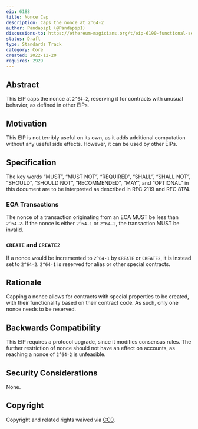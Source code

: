 ```yaml
---
eip: 6188
title: Nonce Cap
description: Caps the nonce at 2^64-2
author: Pandapip1 (@Pandapip1)
discussions-to: https://ethereum-magicians.org/t/eip-6190-functional-selfdestruct/12232
status: Draft
type: Standards Track
category: Core
created: 2022-12-20
requires: 2929
---
```


## Abstract

This EIP caps the nonce at `2^64-2`, reserving it for contracts with unusual behavior, as defined in other EIPs.

## Motivation

This EIP is not terribly useful on its own, as it adds additional computation without any useful side effects. However, it can be used by other EIPs.

## Specification

The key words “MUST”, “MUST NOT”, “REQUIRED”, “SHALL”, “SHALL NOT”, “SHOULD”, “SHOULD NOT”, “RECOMMENDED”, “MAY”, and “OPTIONAL” in this document are to be interpreted as described in RFC 2119 and RFC 8174.

### EOA Transactions

The nonce of a transaction originating from an EOA MUST be less than `2^64-2`. If the nonce is either `2^64-1` or `2^64-2`, the transaction MUST be invalid.

### `CREATE` and `CREATE2`

If a nonce would be incremented to `2^64-1` by `CREATE` or `CREATE2`, it is instead set to `2^64-2`. `2^64-1` is reserved for alias or other special contracts.

## Rationale

Capping a nonce allows for contracts with special properties to be created, with their functionality based on their contract code. As such, only one nonce needs to be reserved.

## Backwards Compatibility

This EIP requires a protocol upgrade, since it modifies consensus rules. The further restriction of nonce should not have an effect on accounts, as reaching a nonce of `2^64-2` is unfeasible.

## Security Considerations

None.

## Copyright

Copyright and related rights waived via [CC0](../LICENSE.md).
